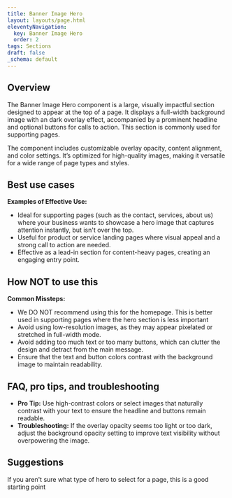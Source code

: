 ```yaml
---
title: Banner Image Hero
layout: layouts/page.html
eleventyNavigation:
  key: Banner Image Hero
  order: 2
tags: Sections
draft: false
_schema: default
---
```

## Overview
The Banner Image Hero component is a large, visually impactful section designed to appear at the top of a page. It displays a full-width background image with an dark overlay effect, accompanied by a prominent headline and optional buttons for calls to action. This section is commonly used for supporting pages. 

The component includes customizable overlay opacity, content alignment, and color settings. It’s optimized for high-quality images, making it versatile for a wide range of page types and styles. 

## Best use cases
**Examples of Effective Use:** 
- Ideal for supporting pages (such as the contact, services, about us) where your business wants to showcase a hero image that captures attention instantly, but isn't over the top.
- Useful for product or service landing pages where visual appeal and a strong call to action are needed.
- Effective as a lead-in section for content-heavy pages, creating an engaging entry point.

## How **NOT** to use this
**Common Missteps:** 
- We DO NOT recommend using this for the homepage. This is better used in supporting pages where the hero section is less important
- Avoid using low-resolution images, as they may appear pixelated or stretched in full-width mode.
- Avoid adding too much text or too many buttons, which can clutter the design and detract from the main message.
- Ensure that the text and button colors contrast with the background image to maintain readability.

## FAQ, pro tips, and troubleshooting
- **Pro Tip:** Use high-contrast colors or select images that naturally contrast with your text to ensure the headline and buttons remain readable.
- **Troubleshooting:** If the overlay opacity seems too light or too dark, adjust the background opacity setting to improve text visibility without overpowering the image.

## Suggestions
If you aren't sure what type of hero to select for a page, this is a good starting point
